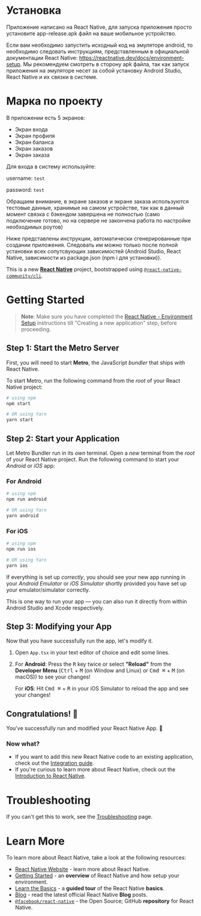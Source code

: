 # Установка

Приложение написано на React Native, для запуска приложения просто установите app-release.apk файл на ваше мобильное устройство.

Если вам необходимо запустить исходный код на эмуляторе android, то необходимо следовать инструкциям, представленным в официальной документации React Native: https://reactnative.dev/docs/environment-setup.
Мы рекомендуем смотреть в сторону apk файла, так как запуск приложения на эмуляторе несет за собой установку Android Studio, React Native и их связки в системе.

# Марка по проекту

В приложении есть 5 экранов: 

* Экран входа
* Экран профиля
* Экран баланса
* Экран заказов
* Экран заказа

Для входа в систему используйте:

username: `test`

password: `test`

Обращаем внимание, в экране заказов и экране заказа используются тестовые данные, хранимые на самом устройстве, так как в данный момент связка с бэкендом завершена не полностью (само подключение готово, но на сервере не закончена работа по настройке необходимых роутов)

Ниже представлены инструкции, автоматически сгенерированные при создании приложения. Следовать им можно только после полной установки всех сопутсвующих зависимостей (Android Studio, React Native, зависимости из package.json (npm i для установки)).

This is a new [**React Native**](https://reactnative.dev) project, bootstrapped using [`@react-native-community/cli`](https://github.com/react-native-community/cli).

# Getting Started

>**Note**: Make sure you have completed the [React Native - Environment Setup](https://reactnative.dev/docs/environment-setup) instructions till "Creating a new application" step, before proceeding.

## Step 1: Start the Metro Server

First, you will need to start **Metro**, the JavaScript _bundler_ that ships _with_ React Native.

To start Metro, run the following command from the _root_ of your React Native project:

```bash
# using npm
npm start

# OR using Yarn
yarn start
```

## Step 2: Start your Application

Let Metro Bundler run in its _own_ terminal. Open a _new_ terminal from the _root_ of your React Native project. Run the following command to start your _Android_ or _iOS_ app:

### For Android

```bash
# using npm
npm run android

# OR using Yarn
yarn android
```

### For iOS

```bash
# using npm
npm run ios

# OR using Yarn
yarn ios
```

If everything is set up _correctly_, you should see your new app running in your _Android Emulator_ or _iOS Simulator_ shortly provided you have set up your emulator/simulator correctly.

This is one way to run your app — you can also run it directly from within Android Studio and Xcode respectively.

## Step 3: Modifying your App

Now that you have successfully run the app, let's modify it.

1. Open `App.tsx` in your text editor of choice and edit some lines.
2. For **Android**: Press the <kbd>R</kbd> key twice or select **"Reload"** from the **Developer Menu** (<kbd>Ctrl</kbd> + <kbd>M</kbd> (on Window and Linux) or <kbd>Cmd ⌘</kbd> + <kbd>M</kbd> (on macOS)) to see your changes!

   For **iOS**: Hit <kbd>Cmd ⌘</kbd> + <kbd>R</kbd> in your iOS Simulator to reload the app and see your changes!

## Congratulations! :tada:

You've successfully run and modified your React Native App. :partying_face:

### Now what?

- If you want to add this new React Native code to an existing application, check out the [Integration guide](https://reactnative.dev/docs/integration-with-existing-apps).
- If you're curious to learn more about React Native, check out the [Introduction to React Native](https://reactnative.dev/docs/getting-started).

# Troubleshooting

If you can't get this to work, see the [Troubleshooting](https://reactnative.dev/docs/troubleshooting) page.

# Learn More

To learn more about React Native, take a look at the following resources:

- [React Native Website](https://reactnative.dev) - learn more about React Native.
- [Getting Started](https://reactnative.dev/docs/environment-setup) - an **overview** of React Native and how setup your environment.
- [Learn the Basics](https://reactnative.dev/docs/getting-started) - a **guided tour** of the React Native **basics**.
- [Blog](https://reactnative.dev/blog) - read the latest official React Native **Blog** posts.
- [`@facebook/react-native`](https://github.com/facebook/react-native) - the Open Source; GitHub **repository** for React Native.
